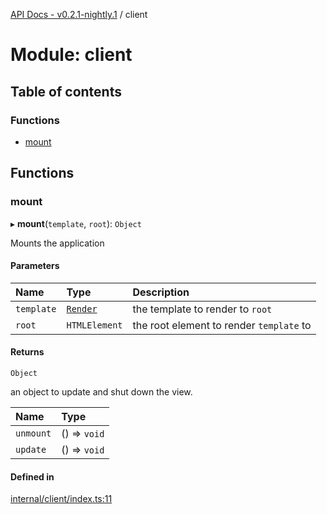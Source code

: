 [API Docs - v0.2.1-nightly.1](../README.md) / client

# Module: client

## Table of contents

### Functions

- [mount](client.md#mount)

## Functions

### mount

▸ **mount**(`template`, `root`): `Object`

Mounts the application

#### Parameters

| Name | Type | Description |
| :------ | :------ | :------ |
| `template` | [`Render`](types.md#render) | the template to render to `root` |
| `root` | `HTMLElement` | the root element to render `template` to |

#### Returns

`Object`

an object to update and shut down the view.

| Name | Type |
| :------ | :------ |
| `unmount` | () => `void` |
| `update` | () => `void` |

#### Defined in

[internal/client/index.ts:11](https://github.com/nimble-ui/NimbleUI/blob/de15fef/src/internal/client/index.ts#L11)
